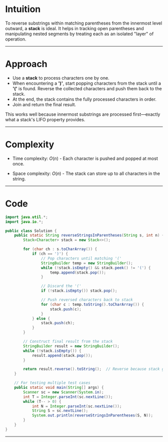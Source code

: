 # Intuition

To reverse substrings within matching parentheses from the innermost level outward, a **stack** is ideal. It helps in tracking open parentheses and manipulating nested segments by treating each as an isolated "layer" of operation.

---

# Approach

* Use a **stack** to process characters one by one.
* When encountering a **')'**, start popping characters from the stack until a **'('** is found. Reverse the collected characters and push them back to the stack.
* At the end, the stack contains the fully processed characters in order.
* Join and return the final result.

This works well because innermost substrings are processed first—exactly what a stack's LIFO property provides.

---

# Complexity

* Time complexity:
  $O(n)$ - Each character is pushed and popped at most once.

* Space complexity:
  $O(n)$ - The stack can store up to all characters in the string.

---

# Code

```java
import java.util.*;
import java.io.*;

public class Solution {
    public static String reverseStringsInParentheses(String s, int n) {
        Stack<Character> stack = new Stack<>();

        for (char ch : s.toCharArray()) {
            if (ch == ')') {
                // Pop characters until matching '('
                StringBuilder temp = new StringBuilder();
                while (!stack.isEmpty() && stack.peek() != '(') {
                    temp.append(stack.pop());
                }

                // Discard the '('
                if (!stack.isEmpty()) stack.pop();

                // Push reversed characters back to stack
                for (char c : temp.toString().toCharArray()) {
                    stack.push(c);
                }
            } else {
                stack.push(ch);
            }
        }

        // Construct final result from the stack
        StringBuilder result = new StringBuilder();
        while (!stack.isEmpty()) {
            result.append(stack.pop());
        }

        return result.reverse().toString();  // Reverse because stack gives chars in reverse order
    }

    // For testing multiple test cases
    public static void main(String[] args) {
        Scanner sc = new Scanner(System.in);
        int T = Integer.parseInt(sc.nextLine());
        while (T-- > 0) {
            int N = Integer.parseInt(sc.nextLine());
            String S = sc.nextLine();
            System.out.println(reverseStringsInParentheses(S, N));
        }
    }
}
```

---

